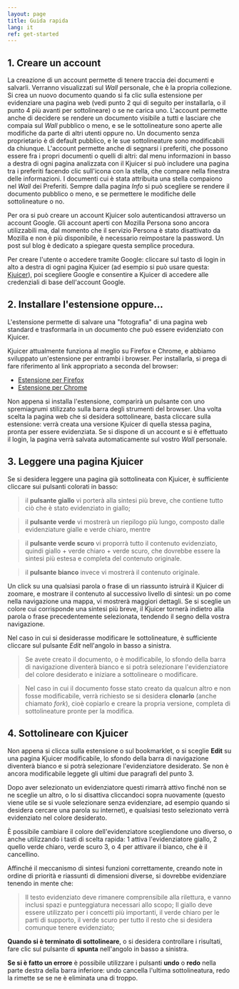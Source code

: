 ```yaml
---
layout: page
title: Guida rapida
lang: it
ref: get-started
---
```


## 1. Creare un account
La creazione di un account permette di tenere traccia dei documenti e salvarli. Verranno visualizzati sul *Wall* personale, che è la propria collezione. Si crea un nuovo documento quando si fa clic sulla estensione per evidenziare una pagina web (vedi punto 2 qui di seguito per installarla, o il punto 4 più avanti per sottolineare) o se ne carica uno. L'account permette anche di decidere se rendere un documento visibile a tutti e lasciare che compaia sul *Wall* pubblico o meno, e se le sottolineature sono aperte alle modifiche da parte di altri utenti oppure no. Un documento senza proprietario è di default pubblico, e le sue sottolineature sono modificabili da chiunque. L'account permette anche di segnarsi i preferiti, che possono essere fra i propri documenti o quelli di altri: dal menu informazioni in basso a destra di ogni pagina analizzata con il Kjuicer si può includere una pagina tra i preferiti facendo clic sull'icona con la stella, che compare nella finestra delle informazioni. I documenti cui è stata attribuita una stella compaiono nel *Wall* dei Preferiti. Sempre dalla pagina *Info* si può scegliere se rendere il documento pubblico o meno, e se permettere le modifiche delle sottolineature o no.

Per ora si può creare un account Kjuicer solo autenticandosi attraverso un account Google. Gli account aperti con Mozilla Persona sono ancora utilizzabili ma, dal momento che il servizio Persona è stato disattivato da Mozilla e non è più disponibile, è necessario reimpostare la password. Un post sul blog è dedicato a spiegare questa semplice procedura.

Per creare l'utente o accedere tramite Google: cliccare sul tasto di login in alto a destra di ogni pagina Kjuicer (ad esempio si può usare questa: <a href = "http://alpha.kjuicer.com/cache/4549/show/#l:1,c:on" target="_blank">Kjuicer</a>), poi scegliere Google e consentire a Kjuicer di accedere alle credenziali di base dell'account Google.

## 2. Installare l'estensione oppure...
L'estensione permette di salvare una "fotografia" di una pagina web standard e trasformarla in un documento che può essere evidenziato con Kjuicer.

Kjuicer attualmente funziona al meglio su Firefox e Chrome, e abbiamo sviluppato un'estensione per entrambi i browser.
Per installarla, si prega di fare riferimento al link appropriato a seconda del browser:
  - [Estensione per Firefox][kj1]
  - [Estensione per Chrome][kj2]

Non appena si installa l'estensione, comparirà un pulsante con uno spremiagrumi stilizzato sulla barra degli strumenti del browser. Una volta scelta la pagina web che si desidera sottolineare, basta cliccare sulla estensione: verrà creata una versione Kjuicer di quella stessa pagina, pronta per essere evidenziata. Se si dispone di un account e si è effettuato il login, la pagina verrà salvata automaticamente sul vostro *Wall* personale.

## 3. Leggere una pagina Kjuicer
Se si desidera leggere una pagina già sottolineata con Kjuicer, è sufficiente cliccare sui pulsanti colorati in basso:
> il **pulsante giallo** vi porterà alla sintesi più breve, che contiene tutto ciò che è stato evidenziato in giallo;

> il **pulsante verde** vi mostrerà un riepilogo più lungo, composto dalle evidenziature gialle e verde chiaro, mentre

> il **pulsante verde scuro** vi proporrà tutto il contenuto evidenziato, quindi giallo + verde chiaro + verde scuro, che dovrebbe essere la sintesi più estesa e completa del contenuto originale.

> il **pulsante bianco** invece vi mostrerà il contenuto originale.

Un click su una qualsiasi parola o frase di un riassunto istruirà il Kjuicer di zoomare, e mostrare il contenuto al successivo livello di sintesi: un po come nella navigazione una mappa, vi mostrerà maggiori dettagli. Se si sceglie un colore cui corrisponde una sintesi più breve, il Kjuicer tornerà indietro alla parola o frase precedentemente selezionata, tendendo il segno della vostra navigazione.

Nel caso in cui si desiderasse modificare le sottolineature, è sufficiente cliccare sul pulsante *Edit* nell'angolo in basso a sinistra.
> Se avete creato il documento, o è modificabile, lo sfondo della barra di navigazione diventerà bianco e si potrà selezionare l'evidenziatore del colore desiderato e iniziare a sottolineare o modificare.

> Nel caso in cui il documento fosse stato creato da qualcun altro e non fosse modificabile, verrà richiesto se si desidera **clonarlo** (anche chiamato *fork*), cioè copiarlo e creare la propria versione, completa di sottolineature pronte per la modifica.

## 4. Sottolineare con Kjuicer
Non appena si clicca sulla estensione o sul bookmarklet, o si sceglie **Edit** su una pagina Kjuicer modificabile, lo sfondo della barra di navigazione diventerà bianco e si potrà selezionare l'evidenziatore desiderato. Se non è ancora modificabile leggete gli ultimi due paragrafi del punto 3.

Dopo aver selezionato un evidenziatore questi rimarrà attivo finché non se ne sceglie un altro, o lo si disattiva cliccandoci sopra nuovamente (questo viene utile se si vuole selezionare senza evidenziare, ad esempio quando si desidera cercare una parola su internet), e qualsiasi testo selezionato verrà evidenziato nel colore desiderato.

È possibile cambiare il colore dell'evidenziatore scegliendone uno diverso, o anche utilizzando i tasti di scelta rapida: 1 attiva l'evidenziatore giallo, 2 quello verde chiaro, verde scuro 3, o 4 per attivare il bianco, che è il cancellino.

Affinché il meccanismo di sintesi funzioni correttamente, creando note in ordine di priorità e riassunti di dimensioni diverse, si dovrebbe evidenziare tenendo in mente che:
> Il testo evidenziato deve rimanere comprensibile alla rilettura, e vanno inclusi spazi e punteggiatura necessari allo scopo;
> Il giallo deve essere utilizzato per i concetti più importanti, il verde chiaro per le parti di supporto, il verde scuro per tutto il resto che si desidera comunque tenere evidenziato;

**Quando si è terminato di sottolineare**, o si desidera controllare i risultati, fare clic sul pulsante di **spunta** nell'angolo in basso a sinistra.

**Se si è fatto un errore** è possibile utilizzare i pulsanti **undo** o **redo** nella parte destra della barra inferiore: undo cancella l'ultima sottolineatura, redo la rimette se se ne è eliminata una di troppo.


[kj1]: https://addons.mozilla.org/en-US/firefox/addon/kjuicer/
[kj2]: https://chrome.google.com/webstore/detail/kjuicer/kgjcgankonbfhdgpfdbggfifpcabocno
